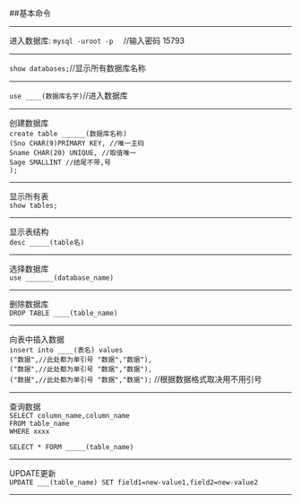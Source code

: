 ##基本命令

  ***
进入数据库:
`mysql -uroot -p  `
//输入密码 15793  
  ***
`show databases;`//显示所有数据库名称  
  ***
`use ____(数据库名字)`//进入数据库 
***
创建数据库  
 `create table ______(数据库名称)`  
`(Sno CHAR(9)PRIMARY KEY, //唯一主码`  
`Sname CHAR(20) UNIQUE, //取值唯一`  
`Sage SMALLINT //结尾不带,号`  
`);`  
***

 显示所有表    
`show tables;`
***
显示表结构  
`desc _____(table名)`
***
选择数据库   
`use _______(database_name)`
***
删除数据库   
`DROP TABLE ____(table_name)`
***
向表中插入数据  
`insert into ____(表名) values`  
`("数据",//此处都为单引号 "数据","数据"),`   
`("数据",//此处都为单引号 "数据","数据"),`   
`("数据",//此处都为单引号 "数据","数据");`   //根据数据格式取决用不用引号  
***
查询数据   
`SELECT column_name,column_name`   
`FROM table_name`   
`WHERE xxxx`
   
`SELECT * FORM _____(table_name)`
***  
UPDATE更新  
`UPDATE ___(table_name) SET field1=new-value1,field2=new-value2`
***  
